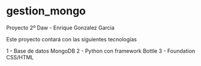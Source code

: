 gestion_mongo
=============

Proyecto 2º Daw - Enrique Gonzalez Garcia

Este proyecto contará con las siguientes tecnologías

1 - Base de datos MongoDB
2 - Python con framework Bottle
3 - Foundation CSS/HTML
